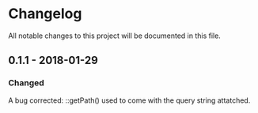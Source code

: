 # Changelog
All notable changes to this project will be documented in this file.

## 0.1.1 - 2018-01-29

### Changed
A bug corrected: ::getPath() used to come with the query string attatched. 
